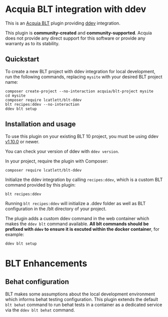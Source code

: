 Acquia BLT integration with ddev
====

This is an [Acquia BLT](https://github.com/acquia/blt) plugin providing [ddev](https://ddev.readthedocs.io) integration.

This plugin is **community-created** and **community-supported**. Acquia does not provide any direct support for this software or provide any warranty as to its stability.


## Quickstart

To create a new BLT project with ddev integration for local development, run the following commands, replacing `mysite` with your desired BLT project name:

```
composer create-project --no-interaction acquia/blt-project mysite
cd mysite
composer require lcatlett/blt-ddev
blt recipes:ddev --no-interaction
ddev blt setup
```

## Installation and usage

To use this plugin on your existing BLT 10 project, you must be using ddev [v1.10.0](https://github.com/drud/ddev/releases/tag/v1.10.0) or newer. 

You can check your version of ddev with `ddev version`.

In your project, require the plugin with Composer:

`composer require lcatlett/blt-ddev`

Initialize the ddev integration by calling `recipes:ddev`, which is a custom BLT command provided by this plugin:

`blt recipes:ddev`

Running `blt recipes:ddev` will initialize a .ddev folder as well as BLT configuration in the /blt directory of your project.

The plugin adds a custom ddev command in the web container which makes the `ddev blt` command available. **All blt commands should be prefixed with `ddev` to ensure it is excuted within the docker container**, for example:

`ddev blt setup`

# BLT Enhancements

## Behat configuration

BLT makes some assumptions about the local development environment which informs behat testing configuration. This plugin extends the default `blt behat` command to run behat tests in a container as a dedicated service via the `ddev blt behat` command. 



